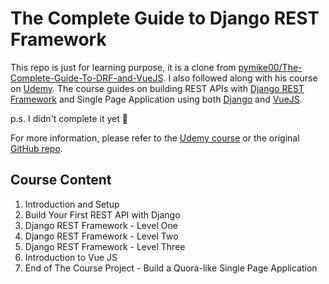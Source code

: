 # The Complete Guide to Django REST Framework

This repo is just for learning purpose, it is a clone from [pymike00/The-Complete-Guide-To-DRF-and-VueJS](https://github.com/pymike00/The-Complete-Guide-To-DRF-and-VueJS). I also followed along with his course on [Udemy](https://www.udemy.com/course/the-complete-guide-to-django-rest-framework-and-vue-js/?referralCode=A2FA0F6C1C4BE66A3B3E). The course guides on building REST APIs with [Django REST Framework](https://www.django-rest-framework.org) and Single Page Application using both [Django](https://www.djangoproject.com) and [VueJS](https://vuejs.org).

p.s. I didn't complete it yet 🤣

For more information, please refer to the [Udemy course](https://www.udemy.com/course/the-complete-guide-to-django-rest-framework-and-vue-js/?referralCode=A2FA0F6C1C4BE66A3B3E) or the original [GitHub repo](https://github.com/pymike00/The-Complete-Guide-To-DRF-and-VueJS).

## Course Content
1. Introduction and Setup
2. Build Your First REST API with Django
3. Django REST Framework - Level One
4. Django REST Framework - Level Two
5. Django REST Framework - Level Three
6. Introduction to Vue JS
7. End of The Course Project - Build a Quora-like Single Page Application